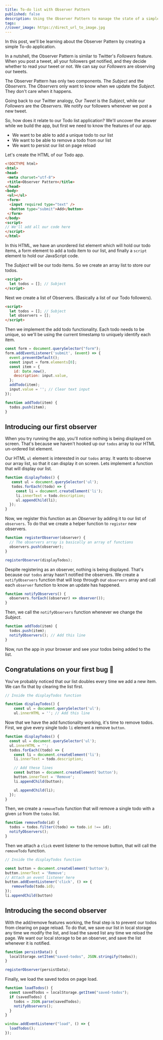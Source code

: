 ```yaml
---
title: To-do list with Observer Pattern
published: false
description: Using the Observer Pattern to manage the state of a simple todo list app.
tags: 
//cover_image: https://direct_url_to_image.jpg
--- 
```


In this post, we'll be learning about the Observer Pattern by creating a simple To-do application.

In a nutshell, the Observer Pattern is similar to Twitter's _Followers_ feature. When you post a tweet, all your followers get notified, and they decide whether to read your tweet or not. We can say our _Followers_ are observing our tweets.

The Observer Pattern has only two components. The _Subject_ and the _Observers_. The _Observers_ only want to know when we update the _Subject_. They don't care when it happens.

Going back to our Twitter analogy, Our _Tweet_ is the _Subject_, while our _Followers_ are the _Observers_. We notify our followers whenever we post a new tweet.

So, how does it relate to our Todo list application? We'll uncover the answer while we build the app, but first we need to know the features of our app.

- We want to be able to add a unique todo to our list
- We want to be able to remove a todo from our list
- We want to persist our list on page reload

Let's create the HTML of our Todo app.

```html
<!DOCTYPE html>
<html>
<head>
 <meta charset="utf-8">
 <title>Observer Pattern</title>
</head>
<body>
 <ul></ul>
 <form>
  <input required type="text" />
  <button type="submit">Add</button>
 </form>
</body>
<script>
// We'll add all our code here
</script>
</html>
```

In this HTML, we have an unordered list element which will hold our todo items, a form element to add a todo item to our list, and finally a `script` element to hold our JavaScript code.

The _Subject_ will be our todo items. So we create an array list to store our todos.

```html
<script>
  let todos = []; // Subject
</script>
```

Next we create a list of Observers. (Basically a list of our Todo followers).

```html
<script>
  let todos = []; // Subject
  let observers = [];
</script>
```

Then we implement the add todo functionality. Each todo needs to be unique, so we'll be using the current timestamp to uniquely identify each item.

```js
const form = document.querySelector("form");
form.addEventListener('submit', (event) => {
  event.preventDefault();
  const input = form.elements[0];
  const item = {
    id: Date.now(),
    description: input.value,
  };
  addTodo(item);
  input.value = ''; // Clear text input
});

function addTodo(item) {
  todos.push(item);
}
```

## Introducing our first observer

When you try running the app, you'll notice nothing is being displayed on screen. That's because we haven't hooked up our `todos` array to our HTML un-ordered list element.

Our HTML `ul` element is interested in our `todos` array. It wants to observe our array list, so that it can display it on screen. Lets implement a function that will display our list.

```js
function displayTodos() {
   const ul = document.querySelector('ul');
   todos.forEach((todo) => {
     const li = document.createElement('li');
     li.innerText = todo.description;
     ul.appendChild(li);
  });
}
```

Now, we register this function as an _Observer_ by adding it to our list of `observers`. To do that we create a helper function to `register` new observers.

```js
function registerObserver(observer) {
  // The observers array is basically an array of functions
  observers.push(observer);
}

registerObserver(displayTodos);
```

Despite registering as an observer, nothing is being displayed. That's because our `todos` array hasn't notified the observers.
We create a `notifyObservers` function that will loop through our `observers` array and call each `observer` function to know an update has happened.

```js
function notifyObservers() {
  observers.forEach((observer) => observer());
}
```

Then, we call the `notifyObservers` function whenever we change the _Subject_.

```js
function addTodo(item) {
  todos.push(item);
  notifyObservers(); // Add this line
}
```

Now, run the app in your browser and see your todos being added to the list.

## Congratulations on your first bug 🥳

You've probably noticed that our list doubles every time we add a new item. We can fix that by clearing the list first.

```js
// Inside the displayTodos function

function displayTodos() {
    const ul = document.querySelector('ul');
    ul.innerHTML = ''; // Add this line
```

Now that we have the add functionality working, it's time to remove todos.
First, we give every single todo `li` element a remove `button`.

```js
function displayTodos() {
  const ul = document.querySelector('ul');
  ul.innerHTML = '';
  todos.forEach((todo) => {
    const li = document.createElement('li');
    li.innerText = todo.description;

    // Add these lines
    const button = document.createElement('button');
    button.innerText = 'Remove';
    li.appendChild(button);

    ul.appendChild(li);
  });
}
```

Then, we create a `removeTodo` function that will remove a single todo with a given `id` from the `todos` list.

```js
function removeTodo(id) {
  todos = todos.filter((todo) => todo.id !== id);
  notifyObservers();
}
```

Then we attach a `click` event listener to the remove button, that will call the `removeTodo` function.

```js
// Inside the displayTodos function

const button = document.createElement('button');
button.innerText = 'Remove';
// Attach an event listener here
button.addEventListener('click', () => {
   removeTodo(todo.id);
});
li.appendChild(button)
```

## Introducing the second observer

With the add/remove features working, the final step is to prevent our todos from clearing on page reload. To do that, we save our list in local storage any time we modify the list, and load the saved list any time we reload the page.
We want our local storage to be an observer, and save the list whenever it is notified.

```js
function persistData() {
  localStorage.setItem("saved-todos", JSON.stringify(todos));
}

registerObserver(persistData);
```

Finally, we load the saved todos on page load.

```js
function loadTodos() {
  const savedTodos = localStorage.getItem("saved-todos");
  if (savedTodos) {
    todos = JSON.parse(savedTodos);
    notifyObservers();
  }
}

window.addEventListener("load", () => {
  loadTodos();
});
```
